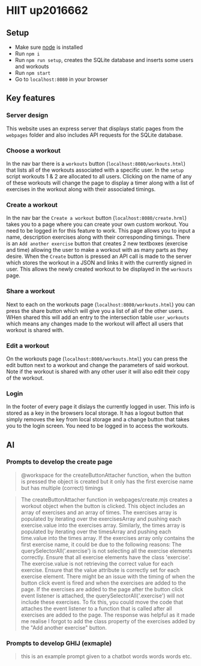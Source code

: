 # HIIT up2016662

## Setup
- Make sure [node](https://nodejs.org/en) is installed
- Run `npm i`
- Run `npm run setup`, creates the SQLite database and inserts some users and workouts
- Run `npm start`
- Go to `localhost:8080` in your browser

## Key features
 
### Server design
This website uses an express server that displays static pages from the `webpages` folder and also includes API requests for the SQLite database.

### Choose a workout
In the nav bar there is a `workouts` button (`localhost:8080/workouts.html`) that lists all of the workouts associated with a specific user. In the `setup` script workouts 1 & 2 are allocated to all users. Clicking on the name of any of these workouts will change the page to display a timer along with a list of exercises in the workout along with their associated timings.


### Create a workout
In the nav bar the `Create a workout` button (`localhost:8080/create.hrml`) takes you to a page where you can create your own custom workout. You need to be logged in for this feature to work. This page allows you to input a name, description exercises along with their corresponding timings. There is an `Add another exercise` button that creates 2 new textboxes (exercise and time) allowing the user to make a workout with as many parts as they desire. When the `Create` button is pressed an API call is made to the server which stores the workout in a JSON and links it with the currently signed in user. This allows the newly created workout to be displayed in the `workouts` page.

### Share a workout
Next to each on the workouts page (`localhost:8080/workouts.html`) you can press the share button which will give you a list of all of the other users. WHen shared this will add an entry to the intersection table `user_workouts` which means any changes made to the workout will affect all users that workout is shared with.

### Edit a workout
On the workouts page (`localhost:8080/workouts.html`) you can press the edit button next to a workout and change the parameters of said workout. Note if the workout is shared with any other user it will also edit their copy of the workout.

### Login
In the footer of every page it dislays the currently logged in user. This info is stored as a key in the browsers local storage. It has a logout button that simply removes the key from local storage and a change button that takes you to the login screen. You need to be logged in to access the workouts.

## AI


### Prompts to develop the create page

>  @workspace for the createButtonAttacher function, when the button is pressed the object is created but it only has the first exercise name but has multiple (correct) timings

> The createButtonAttacher function in webpages/create.mjs creates a workout object when the button is clicked. This object includes an array of exercises and an array of times. The exercises array is populated by iterating over the exercisesArray and pushing each exercise.value into the exercises array. Similarly, the times array is populated by iterating over the timesArray and pushing each time.value into the times array. If the exercises array only contains the first exercise name, it could be due to the following reasons: The querySelectorAll('.exercise') is not selecting all the exercise elements correctly. Ensure that all exercise elements have the class 'exercise'. The exercise.value is not retrieving the correct value for each exercise. Ensure that the value attribute is correctly set for each exercise element. There might be an issue with the timing of when the button click event is fired and when the exercises are added to the page. If the exercises are added to the page after the button click event listener is attached, the querySelectorAll('.exercise') will not include these exercises. To fix this, you could move the code that attaches the event listener to a function that is called after all exercises are added to the page.
The response was helpful as it made me realise I forgot to add the class property of the exercises added by the "Add another exercise" button.

### Prompts to develop GHIJ (exmaple)

>  this is an example prompt given to a chatbot
words words words etc.
